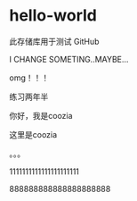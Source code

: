 # hello-world

此存储库用于测试 GitHub

I CHANGE SOMETING..MAYBE...

omg！！！

练习两年半

你好，我是coozia

这里是coozia

。。。

1111111111111111111111

888888888888888888888
